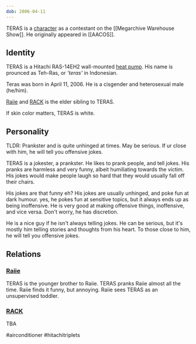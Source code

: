 ```yaml
---
dob: 2006-04-11
---
```

TERAS is a [character](Characters) as a contestant on the [[Megarchive Warehouse Show]]. He originally appeared in [[AACOS]].
## Identity

TERAS is a Hitachi RAS-14EH2 wall-mounted [heat pump](Air%20Conditioners.md). His name is prounced as Teh-Ras, or *'teras'* in Indonesian.

Teras was born in April 11, 2006. He is a cisgender and heterosexual male (he/him).

[Raiie](Raiie.md) and [RACK](RACK.md) is the elder sibling to TERAS.

If skin color matters, TERAS is white.

## Personality

TLDR: Prankster and is quite unhinged at times. May be serious. If ur close with him, he will tell you offensive jokes.

TERAS is a jokester, a prankster. He likes to prank people, and tell jokes. His pranks are harmless and very funny, albeit humiliating towards the victim. His jokes would make people laugh so hard that they would usually fall off their chairs.

His jokes are that funny eh? His jokes are usually unhinged, and poke fun at dark humour. yes, he pokes fun at sensitive topics, but it always ends up as being inoffensive. He is very good at making offensive things, inoffensive, and vice versa. Don't worry, he has discretion.

He is a nice guy if he isn't always telling jokes. He can be serious, but it's mostly him telling stories and thoughts from his heart. To those close to him, he will tell you offensive jokes.

## Relations

### [Raiie](Raiie.md)

TERAS is the younger brother to Raiie. TERAS pranks Raiie almost all the time. Raiie finds it funny, but annoying. Raiie sees TERAS as an unsupervised toddler.

### [RACK](RACK.md)

TBA


#airconditioner #hitachitriplets 
